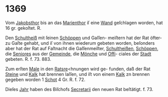 # 1369

Vom [Jakobsthor](../../register/worte/jakobsthor.md) bis an das [Marienthor](../../register/worte/marienthor.md) iſ eine
[Wand](../../register/worte/wand.md) geſchlagen worden, hat 16 gr. gekoſtet. R.

Den [Schultheiß](../../register/worte/schultheiß.md) mit ſeinen [Schöppen](../../register/worte/schöppen.md) und Gaſſen-
meiſtern hat der Rat öfter-zu Gaſte gehabt, und iſ von
ihnen wiederum gebeten worden, beſonders aber hat der
Rat auf Faſtnacht die Gaſſenmeiſter, [Schultheißen](../../register/worte/schultheißen.md), [Schöppen](../../register/worte/schöppen.md),
die [Seniores](../../register/worte/seniores.md) aus der [Gemeinde](../../register/worte/gemeinde.md), die [Mönche](../../register/worte/mönche.md) und [Offi](../../register/worte/offi.md)-
ciales der [Stadt](../../register/worte/stadt.md) gebeten. R. f. 73. 883.

Zum erſten [Male](../../register/worte/male.md) in den [Ratsre](../../register/worte/ratsre.md)<hnungen wird ge-
funden, daß der Rat [Steine](../../register/worte/steine.md) und [Kalk](../../register/worte/kalk.md) hat brennen laſſen,
und iſt von einem [Kalk](../../register/worte/kalk.md) zn brennen gegeben worden
1 [Schot](../../register/worte/schot.md) 4 Gr. R. f. 72.

Dieſes [Jahr](../../register/worte/jahr.md) haben des Biſchofs [Secretarii](../../register/worte/secretarii.md) den neuen
Rat beſtätigt. f. 73.

